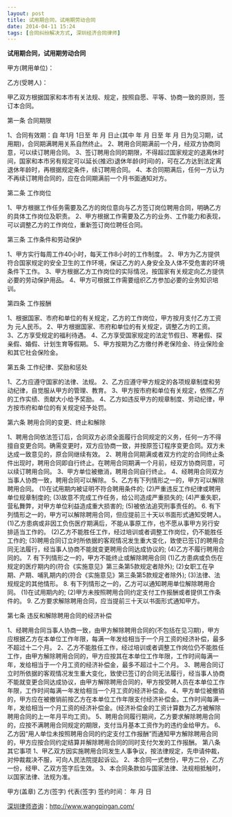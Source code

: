 ```yaml
---
layout: post
title: 试用期合同，试用期劳动合同
date: 2014-04-11 15:24
tags: [合同纠纷解决方式, 深圳经济合同律师]
---
```

<strong>试用期合同，试用期劳动合同</strong>

甲方(聘用单位)：

乙方(受聘人)：

甲乙双方根据国家和本市有关法规、规定，按照自愿、平等、协商一致的原则，签订本合同。

第一条 合同期限

1、合同有效期：自 年1月 1日至 年 月 日止(其中 年 月 日至 年 月 日为见习期，试用期)，合同期满聘用关系自然终止。
2、聘用合同期满前一个月，经双方协商同意，可以续订聘用合同。
3、签订聘用合同的期限，不得超过国家规定的退离休时间，国家和本市另有规定可以延长(推迟)退休年龄(时间)的，可在乙方达到法定离退休年龄时，再根据规定条件，续订聘用合同。
4、本合同期满后，任何一方认为不再续订聘用合同的，应在合同期满前一个月书面通知对方。

第二条 工作岗位

1、甲方根据工作任务需要及乙方的岗位意向与乙方签订岗位聘用合同，明确乙方的具体工作岗位及职责。
2、甲方根据工作需要及乙方的业务、工作能力和表现，可以调整乙方的工作岗位，重新签订岗位聘任合同。

第三条 工作条件和劳动保护

1、甲方实行每周工作40小时，每天工作8小时的工作制度。
2、甲方为乙方提供符合国家规定的安全卫生的工作环境，保证乙方的人身安全及人体不受危害的环境条件下工作。
3、甲方根据乙方工作岗位的实际情况，按国家有关规定向乙方提供必要的劳动保护用品。
4、甲方可根据工作需要组织乙方参加必要的业务知识培训。

第四条 工作报酬

1、根据国家、市府和单位的有关规定，乙方的工作岗位，甲方按月支付乙方工资为 元人民币。
2、甲方根据国家、市府和单位的有关规定，调整乙方的工资。
3、乙方享受规定的福利待遇。
4、乙方享受国家规定的法定节假日、寒暑假、探亲假、婚假、计划生育等假期。
5、甲方按期为乙方缴付养老保险金、待业保险金和其它社会保险金。

第五条 工作纪律、奖励和惩处

1、乙方应遵守国家的法律、法规。
2、乙方应遵守甲方规定的各项规章制度和劳动纪律，自觉服从甲方的管理、教育。
3、甲方按市府和单位有关规定，依照乙方的工作实绩、贡献大小给予奖励。
4、乙方如违反甲方的规章制度、劳动纪律，甲方按市府和单位的有关规定经予处罚。

第六条 聘用合同的变更、终止和解除

1、聘用合同依法签订后，合同双方必须全面履行合同规定的义务，任何一方不得擅自变更合同。确需变更时，双方应协商一致，并按原签订程序变更合同。双方未达成一致意见的，原合同继续有效。
2、聘用合同期满或者双方约定的合同终止条件出现时，聘用合同即自行终止。在聘用合同期满一个月前，经双方协商同意，可以续订聘用合同。
3、甲方单位被撤消，聘用合同自行终止。
4、经聘用合同双方当事人协商一致，聘用合同可以解除。
5、乙方有下列情形之一的，甲方可以解除聘用合同。
(1)在试用期内被证明不符合聘用条件的;
(2)严重违反工作纪律或聘用单位规章制度的;
(3)故意不完成工作任务，给公司造成严重损失的;
(4)严重失职，营私舞弊，对甲方单位利益造成重大损害的;
(5)被依法追究刑事责任的。
6. 有下列情形之一的，甲方可以解除聘用合同，但应提前三十天以书面形式通知受聘人。
(1)乙方患病或非因工负伤医疗期满后，不能从事原工作，也不愿从事甲方另行安排适当工作的。
(2)乙方不能胜任工作，经过培训或者调整工作岗位，仍不能胜任工作的;
(3)聘用合同订立时所依据的客观情况发生重大变化，致使已签订的聘用合同无法履行，经当事人协商不能就变更聘用合同达成协议的;
(4)乙方不履行聘用合同的。
7. 有下列情形之一的，甲方不能终止或解除聘用合同
(1)乙方患病或负伤在规定的医疗期内的(符合《实施意见》第三条第5款规定者除外);
(2)女职工在孕期、产期、哺乳期内的(符合《实施意见》第三条第5款规定者除外);
(3)法律、法规规定的其他情形。
8. 有下列情形之一的，乙方可以通知聘用单位解除聘用合同。
(1)在试用期内的;
(2)甲方未按照聘用合同约定支付工作报酬或者提供工作条件的。
9. 乙方要求解除聘用合同，应当提前三十天以书面形式通知甲方。

第七条 违反和解除聘用合同的经济补偿

1、经聘用合同当事人协商一致，由甲方解除聘用合同的(不包括在见习期)，甲方应根据乙方在本单位工作年限，每满一年发给相当于一个月工资的经济补偿，最多不超过十二个月。
2、乙方不能胜任工作，经过培训或者调整工作岗位仍不能胜任工作，由甲方解除聘用合同的，甲方应按其在本单位工作年限，工作时间每满一年，发给相当于一个月工资的经济补偿金，最多不超过十二个月。
3、聘用合同订立时所依据的客观情况发生重大变化，致使已签订的合同无法履行，经当事人协商不能就变更合同达成协议，由甲方解除聘用合同的，甲方按受聘人员在本单位工作年限，工作时间每满一年发给相当一个月工资的经济补偿金。
4、甲方单位被撤销的，甲方应在被撤销前按乙方在本单位工作年限支付经济补偿金。工作时间每满一年，发给相当一个月工资的经济补偿金。(经济补偿金的工资计算数为乙方被解除聘用合同的上一年月平均工资)。
5、聘用合同履行期间，乙方要求解除聘用合同的，应按不满聘用合同规定的期限，支付当月基本工资作为的违约金给甲方。
6、 乙方因“用人单位未按照聘用合同的约定支付工作报酬”而通知甲方解除聘用合同的，甲方应按合同约定结算并解除聘用合同的同时支付欠发的工作报酬。
第八条 其它事项
1、甲乙双方因实施聘用合同发生人事争议，按法律规定，先申请仲裁，对仲裁裁决不服，可向人民法院提起诉讼。
2、本合同一式叁份，甲方二份，乙方一份，经甲、乙双方签字后生效。
3、本合同条款如与国家法律、法规相抵触时，以国家法律、法规为准。

甲方(盖章) 乙方(签字)
代表(签字)
签约时间： 年 月 日

<a href="http://www.wangpingan.com/">深圳律师咨询</a>：<a href="http://www.wangpingan.com/">http://www.wangpingan.com/</a>

